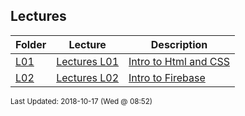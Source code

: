 ## Lectures
| Folder | Lecture | Description|
 | ------------|------------|------------|
 | [L01](/Users/griffin/Code/Courses/4443-Mobile-Apps/tree/master/Lectures/L01) | [ Lectures L01 ](/Users/griffin/Code/Courses/4443-Mobile-Apps/tree/master/Lectures/L01) | [ Intro to Html and CSS](/Users/griffin/Code/Courses/4443-Mobile-Apps/tree/master/Lectures/L01) | [N/A](/Users/griffin/Code/Courses/4443-Mobile-Apps/tree/master/Lectures/L01) |
 | [L02](/Users/griffin/Code/Courses/4443-Mobile-Apps/tree/master/Lectures/L02) | [ Lectures L02 ](/Users/griffin/Code/Courses/4443-Mobile-Apps/tree/master/Lectures/L02) | [ Intro to Firebase](/Users/griffin/Code/Courses/4443-Mobile-Apps/tree/master/Lectures/L02) | [N/A](/Users/griffin/Code/Courses/4443-Mobile-Apps/tree/master/Lectures/L02) |

<sup>Last Updated: 2018-10-17 (Wed @ 08:52)</sup>